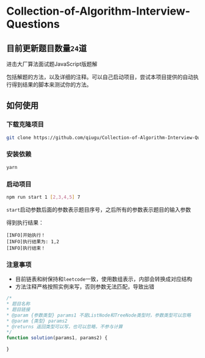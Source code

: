 # Collection-of-Algorithm-Interview-Questions

## 目前更新题目数量`24`道

进击大厂算法面试题JavaScript版题解

包括解题的方法，以及详细的注释。可以自己启动项目，尝试本项目提供的自动执行得到结果的脚本来测试你的方法。

## 如何使用

### 下载克隆项目

```sh
git clone https://github.com/qiugu/Collection-of-Algorithm-Interview-Questions.git
```

### 安装依赖

```sh
yarn
```

### 启动项目

```sh
npm run start 1 [2,3,4,5] 7
```

`start`启动参数后面的参数表示题目序号，之后所有的参数表示题目的输入参数

得到执行结果：

```
[INFO]开始执行！
[INFO]执行结果为: 1,2
[INFO]执行结束！
```

### 注意事项

- 目前链表和树保持和`leetcode`一致，使用数组表示，内部会转换成对应结构
- 方法注释严格按照实例来写，否则参数无法匹配，导致出错

```javascript
/*
* 题目名称
* 题目链接
* @param {参数类型} params1 不是ListNode和TreeNode类型时，参数类型可以忽略
* @param {类型} params2
* @returns 返回类型可以写，也可以忽略，不参与计算
*/
function solution(params1, params2) {
  
}
```
